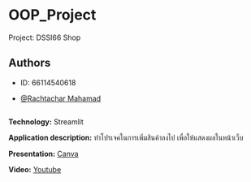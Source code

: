 
# OOP_Project

Project: DSSI66 Shop

## Authors

- ID: 66114540618

- [@Rachtachar Mahamad](https://github.com/rachtachar)

##
**Technology:** Streamlit

**Application description:** ทำโปรเจคในการเพิ่มสินค้าลงไป เพื่อให้แสดงผลในหน้าเว็บ

**Presentation:** [Canva](https://shorturl.at/knN58) 

**Video:** [Youtube](https://youtu.be/WKFEY0Yomkk)
##
